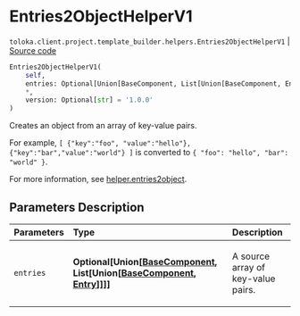 # Entries2ObjectHelperV1
`toloka.client.project.template_builder.helpers.Entries2ObjectHelperV1` | [Source code](https://github.com/Toloka/toloka-kit/blob/v1.2.0/src/client/project/template_builder/helpers.py#L42)

```python
Entries2ObjectHelperV1(
    self,
    entries: Optional[Union[BaseComponent, List[Union[BaseComponent, Entry]]]] = None,
    *,
    version: Optional[str] = '1.0.0'
)
```

Creates an object from an array of key-value pairs.


For example,
`[ {"key":"foo", "value":"hello"}, {"key":"bar","value":"world"} ]`
is converted to `{ "foo": "hello", "bar": "world" }`.

For more information, see [helper.entries2object](https://toloka.ai/docs/template-builder/reference/helper.entries2object).

## Parameters Description

| Parameters | Type | Description |
| :----------| :----| :-----------|
`entries`|**Optional\[Union\[[BaseComponent](toloka.client.project.template_builder.base.BaseComponent.md), List\[Union\[[BaseComponent](toloka.client.project.template_builder.base.BaseComponent.md), [Entry](toloka.client.project.template_builder.helpers.Entries2ObjectHelperV1.Entry.md)\]\]\]\]**|<p>A source array of key-value pairs.</p>
